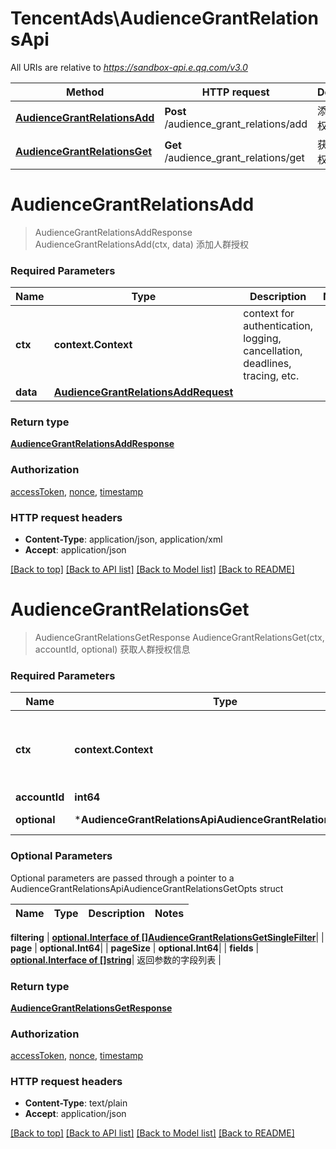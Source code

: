 # TencentAds\AudienceGrantRelationsApi

All URIs are relative to *https://sandbox-api.e.qq.com/v3.0*

Method | HTTP request | Description
------------- | ------------- | -------------
[**AudienceGrantRelationsAdd**](AudienceGrantRelationsApi.md#AudienceGrantRelationsAdd) | **Post** /audience_grant_relations/add | 添加人群授权
[**AudienceGrantRelationsGet**](AudienceGrantRelationsApi.md#AudienceGrantRelationsGet) | **Get** /audience_grant_relations/get | 获取人群授权信息


# **AudienceGrantRelationsAdd**
> AudienceGrantRelationsAddResponse AudienceGrantRelationsAdd(ctx, data)
添加人群授权

### Required Parameters

Name | Type | Description  | Notes
------------- | ------------- | ------------- | -------------
 **ctx** | **context.Context** | context for authentication, logging, cancellation, deadlines, tracing, etc.
  **data** | [**AudienceGrantRelationsAddRequest**](AudienceGrantRelationsAddRequest.md)|  | 

### Return type

[**AudienceGrantRelationsAddResponse**](AudienceGrantRelationsAddResponse.md)

### Authorization

[accessToken](../README.md#accessToken), [nonce](../README.md#nonce), [timestamp](../README.md#timestamp)

### HTTP request headers

 - **Content-Type**: application/json, application/xml
 - **Accept**: application/json

[[Back to top]](#) [[Back to API list]](../README.md#documentation-for-api-endpoints) [[Back to Model list]](../README.md#documentation-for-models) [[Back to README]](../README.md)

# **AudienceGrantRelationsGet**
> AudienceGrantRelationsGetResponse AudienceGrantRelationsGet(ctx, accountId, optional)
获取人群授权信息

### Required Parameters

Name | Type | Description  | Notes
------------- | ------------- | ------------- | -------------
 **ctx** | **context.Context** | context for authentication, logging, cancellation, deadlines, tracing, etc.
  **accountId** | **int64**|  | 
 **optional** | ***AudienceGrantRelationsApiAudienceGrantRelationsGetOpts** | optional parameters | nil if no parameters

### Optional Parameters
Optional parameters are passed through a pointer to a AudienceGrantRelationsApiAudienceGrantRelationsGetOpts struct

Name | Type | Description  | Notes
------------- | ------------- | ------------- | -------------

 **filtering** | [**optional.Interface of []AudienceGrantRelationsGetSingleFilter**](AudienceGrantRelationsGetSingleFilter.md)|  | 
 **page** | **optional.Int64**|  | 
 **pageSize** | **optional.Int64**|  | 
 **fields** | [**optional.Interface of []string**](string.md)| 返回参数的字段列表 | 

### Return type

[**AudienceGrantRelationsGetResponse**](AudienceGrantRelationsGetResponse.md)

### Authorization

[accessToken](../README.md#accessToken), [nonce](../README.md#nonce), [timestamp](../README.md#timestamp)

### HTTP request headers

 - **Content-Type**: text/plain
 - **Accept**: application/json

[[Back to top]](#) [[Back to API list]](../README.md#documentation-for-api-endpoints) [[Back to Model list]](../README.md#documentation-for-models) [[Back to README]](../README.md)

